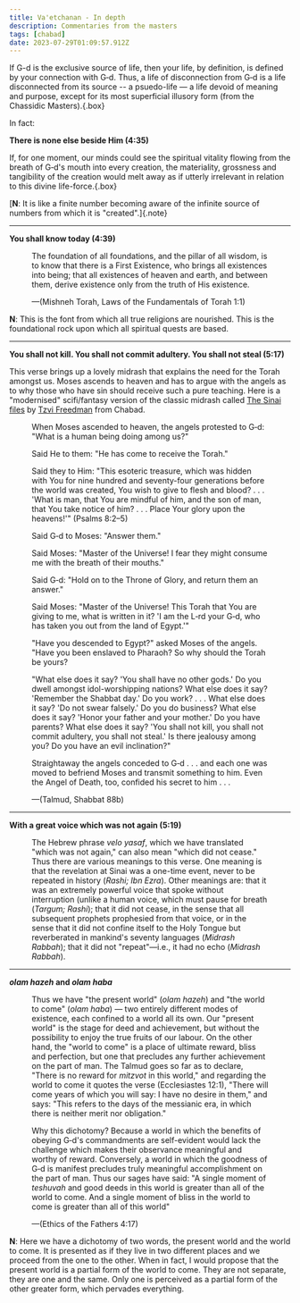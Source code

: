 ```yaml
---
title: Va'etchanan - In depth
description: Commentaries from the masters
tags: [chabad]
date: 2023-07-29T01:09:57.912Z
---
```



If G-d is the exclusive source of life, then your life, by definition, is defined by your connection with G‑d. Thus, a life of disconnection from G‑d is a life disconnected from its source -- a psuedo-life — a life devoid of meaning and purpose, except for its most superficial illusory form (from the Chassidic Masters).{.box}

In fact:

**There is none else beside Him (4:35)**

If, for one moment, our minds could see the spiritual vitality flowing from the breath of G‑d's mouth into every creation,
the materiality, grossness and tangibility of the creation would melt away as if utterly irrelevant in relation to this divine life-force.{.box}

[**N**: It is like a finite number becoming aware of the infinite source of numbers from which it is "created".]{.note}

---

**You shall know today (4:39)**

<figure class='quote'>
  <p>
    The foundation of all foundations, and the pillar of all wisdom, is to know that there is a First Existence, who brings all existences into being; that all existences of heaven and earth, and between them, derive existence only from the truth of His existence.
  </p>
  <figcaption>&mdash;(Mishneh Torah, Laws of the Fundamentals of Torah 1:1)</figcaption>
</figure>

**N**: This is the font from which all true religions are nourished. This is the foundational rock upon which all spiritual quests are based.

---

**You shall not kill. You shall not commit adultery. You shall not steal (5:17)**

This verse brings up a lovely midrash that explains the need for the Torah amongst us. Moses ascends to heaven and has to argue with the angels as to why those who have sin should receive such a pure teaching. Here is a "modernised" scifi/fantasy version of the classic midrash called [The Sinai files](https://www.chabad.org/library/article_cdo/aid/1281/jewish/The-Sinai-Files.htm) by [Tzvi Freedman](https://www.chabad.org/search/keyword_cdo/kid/193/jewish/Freeman-Tzvi.htm) from Chabad.

<figure class='quote'>
  <p>
When Moses ascended to heaven, the angels protested to G‑d: "What is a human being doing among us?"

Said He to them: "He has come to receive the Torah."

Said they to Him: "This esoteric treasure, which was hidden with You for nine hundred and seventy-four generations before the world was created, You wish to give to flesh and blood? . . . 'What is man, that You are mindful of him, and the son of man, that You take notice of him? . . . Place Your glory upon the heavens!'" (Psalms 8:2–5)

Said G‑d to Moses: "Answer them."

Said Moses: "Master of the Universe! I fear they might consume me with the breath of their mouths."

Said G‑d: "Hold on to the Throne of Glory, and return them an answer."

Said Moses: "Master of the Universe! This Torah that You are giving to me, what is written in it? 'I am the L‑rd your G‑d, who has taken you out from the land of Egypt.'"

"Have you descended to Egypt?" asked Moses of the angels. "Have you been enslaved to Pharaoh? So why should the Torah be yours?

"What else does it say? 'You shall have no other gods.' Do you dwell amongst idol-worshipping nations? What else does it say? 'Remember the Shabbat day.' Do you work? . . . What else does it say? 'Do not swear falsely.' Do you do business? What else does it say? 'Honor your father and your mother.' Do you have parents? What else does it say? 'You shall not kill, you shall not commit adultery, you shall not steal.' Is there jealousy among you? Do you have an evil inclination?"

Straightaway the angels conceded to G‑d . . . and each one was moved to befriend Moses and transmit something to him. Even the Angel of Death, too, confided his secret to him . . .
  </p>
  <figcaption>&mdash;(Talmud, Shabbat 88b)</figcaption>
</figure>

---

**With a great voice which was not again (5:19)**

<figure class='quote'>
  
  The Hebrew phrase _velo yasaf_, which we have translated "which was not again," can also mean "which did not cease." Thus there are various meanings to this verse. One meaning is that the revelation at Sinai was a one-time event, never to be repeated in history (_Rashi; Ibn Ezra_). Other meanings are: that it was an extremely powerful voice that spoke without interruption (unlike a human voice, which must pause for breath (_Targum; Rashi_); that it did not cease, in the sense that all subsequent prophets prophesied from that voice, or in the sense that it did not confine itself to the Holy Tongue but reverberated in mankind's seventy languages (_Midrash Rabbah_); that it did not "repeat"—i.e., it had no echo (_Midrash Rabbah_).

</figure>

---

**_olam hazeh_ and _olam haba_**

<figure class='quote'>
  
  Thus we have "the present world" (_olam hazeh_) and "the world to come" (_olam haba_) &mdash; two entirely different modes of existence, each confined to a world all its own. Our "present world" is the stage for deed and achievement, but without the possibility to enjoy the true fruits of our labour. On the other hand, the "world to come" is a place of ultimate reward, bliss and perfection, but one that precludes any further achievement on the part of man. The Talmud goes so far as to declare, "There is no reward for _mitzvot_ in this world," and regarding the world to come it quotes the verse (Ecclesiastes 12:1), "There will come years of which you will say: I have no desire in them," and says: "This refers to the days of the messianic era, in which there is neither merit nor obligation."

Why this dichotomy? Because a world in which the benefits of obeying G‑d's commandments are self-evident would lack the challenge which makes their observance meaningful and worthy of reward. Conversely, a world in which the goodness of G‑d is manifest precludes truly meaningful accomplishment on the part of man. Thus our sages have said: "A single moment of _teshuvah_ and good deeds in this world is greater than all of the world to come. And a single moment of bliss in the world to come is greater than all of this world"
  
  <figcaption>&mdash;(Ethics of the Fathers 4:17)</figcaption>
</figure>

**N**: Here we have a dichotomy of two words, the present world and the world to come. It is presented as if they live in two different places and we proceed from the one to the other. When in fact, I would propose that the present world is a partial form of the world to come. They are not separate, they are one and the same. Only one is perceived as a partial form of the other greater form, which pervades everything.
